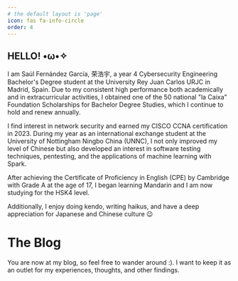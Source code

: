 ```yaml
---
# the default layout is 'page'
icon: fas fa-info-circle
order: 4
---
```


## HELLO! •ω•✧

I am Saúl Fernández García, 荣浩宇, a year 4 Cybersecurity Engineering Bachelor's Degree student at the University Rey Juan Carlos URJC in Madrid, Spain. Due to my consistent high performance both academically and in extracurricular activities, I obtained one of the 50 national "la Caixa" Foundation Scholarships for Bachelor Degree Studies, which I continue to hold and renew annually.

I find interest in network security and earned my CISCO CCNA certification in 2023. During my year as an international exchange student at the University of Nottingham Ningbo China (UNNC), I not only improved my level of Chinese but also developed an interest in software testing techniques, pentesting, and the applications of machine learning with Spark.

After achieving the Certificate of Proficiency in English (CPE) by Cambridge with Grade A at the age of 17, I began learning Mandarin and I am now studying for the HSK4 level.

Additionally, I enjoy doing kendo, writing haikus, and have a deep appreciation for Japanese and Chinese culture 😉

# The Blog

You are now at my blog, so feel free to wander around :). I want to keep it as an outlet for my experiences, thoughts, and other findings.
